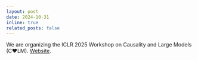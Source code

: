 ```yaml
---
layout: post
date: 2024-10-31
inline: true
related_posts: false
---
```


We are organizing the ICLR 2025 Workshop on Causality and Large Models (C♥️LM). [Website](https://calm-workshop-2024.github.io/).
